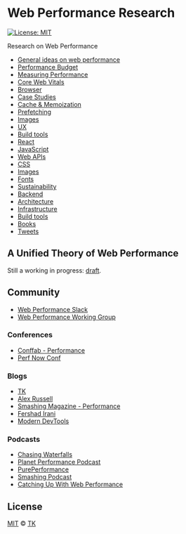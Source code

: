 # Web Performance Research

[![License: MIT](https://img.shields.io/badge/License-MIT-blue.svg)](https://opensource.org/licenses/MIT)

Research on Web Performance

- [General ideas on web performance](general)
- [Performance Budget](performance-budget)
- [Measuring Performance](measuring-performance)
- [Core Web Vitals](core-web-vitals)
- [Browser](browser)
- [Case Studies](case-studies)
- [Cache & Memoization](cache-and-memoization)
- [Prefetching](prefetching)
- [Images](images)
- [UX](ux)
- [Build tools](build-tools)
- [React](react)
- [JavaScript](javascript)
- [Web APIs](web-apis)
- [CSS](css)
- [Images](images)
- [Fonts](fonts)
- [Sustainability](sustainability)
- [Backend](backend)
- [Architecture](architecture)
- [Infrastructure](infrastructure)
- [Build tools](build-tools)
- [Books](books)
- [Tweets](tweets)

## A Unified Theory of Web Performance

Still a working in progress: [draft](draft/a-unified-theory-of-web-performance.md).

## Community

- [Web Performance Slack](https://webperformance.slack.com)
- [Web Performance Working Group](https://www.w3.org/webperf)

### Conferences

- [Conffab - Performance](https://conffab.com/topic/performance)
- [Perf Now Conf](https://perfnow.nl)

### Blogs

- [TK](https://www.iamtk.co)
- [Alex Russell](https://infrequently.org)
- [Smashing Magazine - Performance](https://www.smashingmagazine.com/category/performance)
- [Fershad Irani](https://fershad.com/writing/all)
- [Modern DevTools](https://moderndevtools.com)

### Podcasts

- [Chasing Waterfalls](https://chasing-waterfalls.simplecast.com)
- [Planet Performance Podcast](https://podcast.perfplanet.com)
- [PurePerformance](https://www.spreaker.com/show/pureperformance)
- [Smashing Podcast](https://podcast.smashingmagazine.com)
- [Catching Up With Web Performance](https://catchingup.dev)

## License

[MIT](/LICENSE) © [TK](https://iamtk.co)
